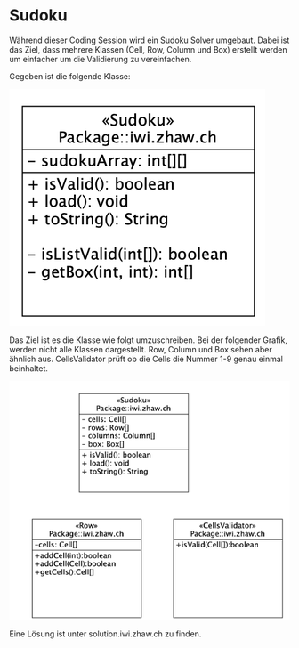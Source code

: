# Sudoku

Während dieser Coding Session wird ein Sudoku Solver umgebaut. Dabei ist das Ziel, dass mehrere Klassen (Cell, Row, Column und Box) erstellt werden um einfacher um die Validierung zu vereinfachen.

Gegeben ist die folgende Klasse:


![UML von der Klasse Sudoku](https://github.com/bkuehnis/sudoku/blob/master/data/uml1.png)

Das Ziel ist es die Klasse wie folgt umzuschreiben. Bei der folgender Grafik, werden nicht alle Klassen dargestellt. Row, Column und Box sehen aber ähnlich aus. CellsValidator prüft ob die Cells die Nummer 1-9 genau einmal beinhaltet.

![Ziel nach dem Umbau](https://github.com/bkuehnis/sudoku/blob/master/data/uml2.png)


Eine Lösung ist unter solution.iwi.zhaw.ch zu finden.
